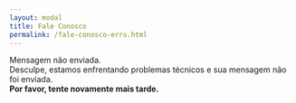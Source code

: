 ```yaml
---
layout: modal
title: Fale Conosco
permalink: /fale-conosco-erro.html
---
```


<p class="text-center text-danger mt-3">
  Mensagem não enviada.
  <br>
  Desculpe, estamos enfrentando problemas técnicos e sua mensagem não foi enviada.
  <br>
  <strong>
    Por favor, tente novamente mais tarde.
  </strong>
</p>